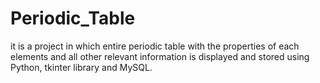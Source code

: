 # Periodic_Table
it is a project in which entire periodic table with the properties of each elements and all other relevant information is displayed and stored using Python, tkinter library and MySQL.
